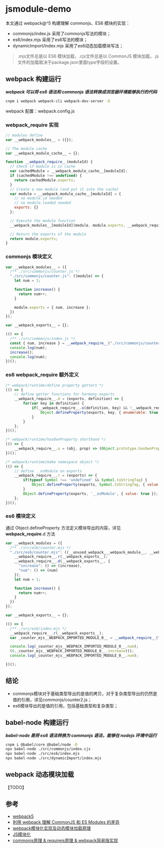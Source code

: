 # jsmodule-demo

本文通过 webpack@^5 构建理解 commonjs、ES6 模块的实现：

- commonjs/index.js 采用了commonjs写法的模块；
- es6/index.mjs 采用了es6写法的模块；
- dynamicImport/index.mjs 采用了es6动态加载模块写法；

>.mjs文件总是以 ES6 模块加载，.cjs文件总是以 CommonJS 模块加载，.js文件的加载取决于package.json里面type字段的设置。

## webpack 构建运行

***webpack 可以将 es6 语法和 commonjs 语法转换成浏览器环境能够执行的代码***

```bash
cnpm i webpack webpack-cli webpack-dev-server -D
```
webpack 配置：webpack.config.js

### __webpack_require__ 实现

```javascript
// modules define
var __webpack_modules__ = ({});

// The module cache
var __webpack_module_cache__ = {};

function __webpack_require__(moduleId) {
  // Check if module is in cache
  var cachedModule = __webpack_module_cache__[moduleId];
  if (cachedModule !== undefined) {
    return cachedModule.exports;
  }
  // Create a new module (and put it into the cache)
  var module = __webpack_module_cache__[moduleId] = {
    // no module.id needed
    // no module.loaded needed
    exports: {}
  };

  // Execute the module function
  __webpack_modules__[moduleId](module, module.exports, __webpack_require__);

  // Return the exports of the module
  return module.exports;
}
```

### commonjs 模块定义

```javascript
var __webpack_modules__ = ({
  /** ./src/commonjs/counter.js */
  "./src/commonjs/counter.js": ((module) => {
    let num = 1;

    function increase() {
      return num++;
    }

    module.exports = { num, increase };
  })
});

var __webpack_exports__ = {};

(() => {
  /** ./src/commonjs/index.js */
  const { num, increase } = __webpack_require__("./src/commonjs/counter.js");
  console.log(num);
  increase();
  console.log(num);
})();

```

### es6 __webpack_require__ 额外定义

```javascript
/* webpack/runtime/define property getters */
(() => {
	// define getter functions for harmony exports
	__webpack_require__.d = (exports, definition) => {
		for(var key in definition) {
			if(__webpack_require__.o(definition, key) && !__webpack_require__.o(exports, key)) {
				Object.defineProperty(exports, key, { enumerable: true, get: definition[key] });
			}
		}
	};
})();

/* webpack/runtime/hasOwnProperty shorthand */
(() => {
	__webpack_require__.o = (obj, prop) => (Object.prototype.hasOwnProperty.call(obj, prop))
})();

/* webpack/runtime/make namespace object */
(() => {
	// define __esModule on exports
	__webpack_require__.r = (exports) => {
		if(typeof Symbol !== 'undefined' && Symbol.toStringTag) {
			Object.defineProperty(exports, Symbol.toStringTag, { value: 'Module' });
		}
		Object.defineProperty(exports, '__esModule', { value: true });
	};
})();
```

### es6 模块定义

通过 Object.defineProperty 方法定义模块导出的内容，详见 __webpack_require__.d 方法

```javascript
var __webpack_modules = ({
  /** ./src/es6/counter.mjs */
  "./src/es6/counter.mjs": ((__unused_webpack___webpack_module__, __webpack_exports__, __webpack_require__) => {
    __webpack_require__.r(__webpack_exports__);
    __webpack_require__.d(__webpack_exports__, {
      "increase": () => (increase),
      "num": () => (num)
    });
    let num = 1;

    function increase() {
      return num++;
    }
  })
});

var __webpack_exports__ = {};

(() => {
  /** ./src/es6/index.mjs */
  __webpack_require__.r(__webpack_exports__);
  var _counter_mjs__WEBPACK_IMPORTED_MODULE_0__ = __webpack_require__("./src/es6/counter.mjs");

  console.log(_counter_mjs__WEBPACK_IMPORTED_MODULE_0__.num);
  (0,_counter_mjs__WEBPACK_IMPORTED_MODULE_0__.increase)();
  console.log(_counter_mjs__WEBPACK_IMPORTED_MODULE_0__.num);

})();
```

## 结论

- commonjs模块对于基础类型导出的是值的拷贝，对于复杂类型导出的仍然是值的引用，详见commonjs/counter2.js；
- es6模块导出的是值的引用，包括基础类型和复杂类型；

## babel-node 构建运行

***babel-node 是将 es6 语法转换为 commonjs 语法，能够在 nodejs 环境中运行***

```bash
cnpm i @babel/core @babel/node -D
npx babel-node ./src/commonjs/index.cjs
npx babel-node ./src/es6/index.mjs
npx babel-node ./src/dynamicImport/index.mjs
```

## webpack 动态模块加载

【TODO】

## 参考

- [webpack5](https://webpack.js.org/guides/getting-started/)
- [利用 webpack 理解 CommonJS 和 ES Modules 的差异](https://www.baobangdong.cn/use-webpack-to-understand-the-difference-between-commonjs-and-esmodules/)
- [webpack模块化实现及动态模块加载原理](https://segmentfault.com/a/1190000022191241)
- [JS模块化](https://ost.51cto.com/posts/4489)
- [commonjs原理 & requirejs原理 & webpack简易版实现](https://codeleading.com/article/7094420186/)
  